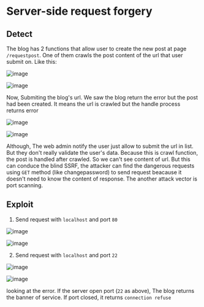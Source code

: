 # Server-side request forgery
## Detect  
The blog has 2 functions that allow user to create the new post at page `/requestpost`. One of them crawls the post content of the url that user submit on. Like this:  
  
![image](https://user-images.githubusercontent.com/22276823/132515793-b9c66c59-fab3-4219-9ed9-f1bd41a0de1f.png)  
  
![image](https://user-images.githubusercontent.com/22276823/132802440-653c1b0e-31ea-47db-a448-540ba89a6ad7.png)  
  
Now, Submiting the blog's url. We saw the blog return the error but the post had been created. It means the url is crawled but the handle process returns error  
  
![image](https://user-images.githubusercontent.com/22276823/132802119-713b00a7-d979-4a54-9389-552fb8baa6ac.png)  
  
![image](https://user-images.githubusercontent.com/22276823/132802168-010b89c8-466b-4dd2-850c-c8ad1c3611f5.png)  
  
Although, The web admin notify the user just allow to submit the url in list. But they don't really validate the user's data. Because this is crawl function, the post is handled after crawled. So we can't see content of url. But this can conduce the blind SSRF, the attacker can find the dangerous requests using `GET` method
(like changepassword) to send request beacause it doesn't need to know the content of response. The another attack vector is port scanning.   

## Exploit  
1. Send request with `localhost` and port `80`  
   
![image](https://user-images.githubusercontent.com/22276823/133198124-ceb13408-8128-4e93-9905-5a2016755f0e.png)   
   
![image](https://user-images.githubusercontent.com/22276823/133197997-5a45148f-2a39-461f-87fe-ab8471feaedc.png)  

2. Send request with `localhost` and port `22`  

![image](https://user-images.githubusercontent.com/22276823/133198154-d65d5670-6132-4e18-a82e-3aa804eaf3c0.png)

![image](https://user-images.githubusercontent.com/22276823/133198179-d6b94f7e-2a56-4124-bc21-2a102b0d8fc5.png)  

looking at the error. If the server open port (`22` as above), The blog returns the banner of service. If port closed, it returns `connection refuse`  
